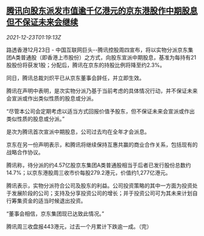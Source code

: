 <!--1640223063000-->
[腾讯向股东派发市值逾千亿港元的京东港股作中期股息 但不保证未来会继续](https://cn.reuters.com/article/tencent-dividends-payout-1223-thur-idCNKBS2J202R)
------

<div><i>2021-12-23T01:19:13Z</i></div><p>路透香港12月23日 - 中国互联网巨头--腾讯控股周四宣布，将以实物分派京东集团A类普通股（即香港上市股份）之方式，向股东宣派中期股息，基准为每持有21股股份将获发1股；分配后，腾讯在京东的持股比例将降至约2.3%。</p><p>同日，腾讯总裁刘炽平已从京东董事会辞任，并立即生效。</p><p>腾讯在声明中表明，是次实物分派乃基于当前考虑的具体情况行动，并不保证未来会宣派或作出类似性质的股息或分派。</p><p>“尽管本公司会定期考虑以适当方式回报价值予股东，但不保证未来会宣派或作出类似性质的股息或分派。”</p><p>是次为腾讯首次宣派中期股息，公司过去均在全年才会派息。</p><p>京东在另一份声明表示，和腾讯将继续保持互惠共赢的商业合作关系，包括现有的战略合作协议。</p><p>腾讯称，待分派的约4.57亿股京东集团A类普通股相当于后者已发行股份总数约14.7%；以京东港股周三收市价每股279.2港元，价值约1,277亿港元。</p><p>腾讯表示，实物分派符合公司及股东的利益。公司投资策略的其中一方面为投资处于发展阶段的公司；支持及分享投资公司的增长；并于投资公司可为其未来计划自行筹集资金的适当时候退出投资。</p><p>“董事会相信，京东集团现已达致此情况。”</p><p>腾讯周三收盘报443港元，过去一个月累计下跌逾一成。（完）</p>
